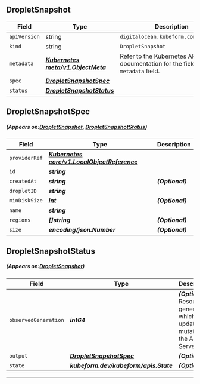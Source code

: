 ## DropletSnapshot
| Field | Type | Description |
| ------ | ----- | ----------- |
| `apiVersion` | string | `digitalocean.kubeform.com/v1alpha1` |
|    `kind` | string | `DropletSnapshot` |
| `metadata` | ***[Kubernetes meta/v1.ObjectMeta](https://kubernetes.io/docs/reference/generated/kubernetes-api/v1.13/#objectmeta-v1-meta)***|Refer to the Kubernetes API documentation for the fields of the `metadata` field.|
| `spec` | ***[DropletSnapshotSpec](#DropletSnapshotSpec)***||
| `status` | ***[DropletSnapshotStatus](#DropletSnapshotStatus)***||
## DropletSnapshotSpec
##### (Appears on:[DropletSnapshot](#DropletSnapshot), [DropletSnapshotStatus](#DropletSnapshotStatus))
| Field | Type | Description |
| ------ | ----- | ----------- |
| `providerRef` | ***[Kubernetes core/v1.LocalObjectReference](https://kubernetes.io/docs/reference/generated/kubernetes-api/v1.13/#localobjectreference-v1-core)***||
| `id` | ***string***||
| `createdAt` | ***string***| ***(Optional)*** |
| `dropletID` | ***string***||
| `minDiskSize` | ***int***| ***(Optional)*** |
| `name` | ***string***||
| `regions` | ***[]string***| ***(Optional)*** |
| `size` | ***encoding/json.Number***| ***(Optional)*** |
## DropletSnapshotStatus
##### (Appears on:[DropletSnapshot](#DropletSnapshot))
| Field | Type | Description |
| ------ | ----- | ----------- |
| `observedGeneration` | ***int64***| ***(Optional)*** Resource generation, which is updated on mutation by the API Server.|
| `output` | ***[DropletSnapshotSpec](#DropletSnapshotSpec)***| ***(Optional)*** |
| `state` | ***kubeform.dev/kubeform/apis.State***| ***(Optional)*** |
---
